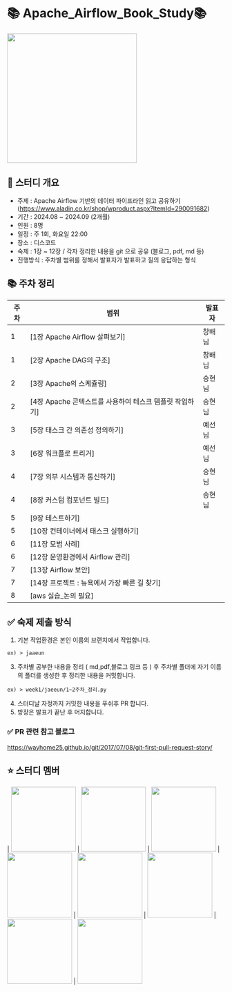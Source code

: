 # 📚 Apache_Airflow_Book_Study📚
<img src="https://image.aladin.co.kr/product/29009/16/cover500/k002836425_1.jpg" width="300px"/></a> 


## 🔴 스터디 개요
- 주제 : Apache Airflow 기반의 데이터 파이프라인 읽고 공유하기
(https://www.aladin.co.kr/shop/wproduct.aspx?ItemId=290091682)
- 기간 : 2024.08 ~ 2024.09 (2개월)
- 인원 : 8명
- 일정 : 주 1회, 화요일 22:00
- 장소 : 디스코드
- 숙제 : 1장 ~ 12장 / 각자 정리한 내용을 git 으로 공유 (블로그, pdf, md 등)
- 진행방식 : 주차별 범위를 정해서 발표자가 발표하고 질의 응답하는 형식
 
## 📚 주차 정리

|주차| 범위                                                    | 발표자    |
| ---| ---------------------                                  | ------    |
| 1  | [1장 Apache Airflow 살펴보기]                           |   창배님  |
| 1  | [2장 Apache DAG의 구조]                                 |   창배님  |
| 2  | [3장 Apache의 스케쥴링]                                     |  승현님   |
| 2  | [4장 Apache 콘텍스트를 사용하여 테스크 템플릿 작업하기]         |   승현님  |
| 3  | [5장 태스크 간 의존성 정의하기]                                 |   예선님  |
| 3  | [6장 워크플로 트리거]                                     |  예선님   |
| 4  | [7장 외부 시스템과 통신하기]                             |  승현님   |
| 4  | [8장 커스텀 컴포넌트 빌드]                             |  승현님   |
| 5  | [9장 테스트하기]                                     |     |
| 5  | [10장 컨테이너에서 태스크 실행하기]                     |     |
| 6  | [11장 모범 사례]                                         |     |
| 6  | [12장 운영환경에서 Airflow 관리]                 |     |
| 7  | [13장  Airflow 보안]                             |     |
| 7  | [14장 프로젝트 : 뉴욕에서 가장 빠른 길 찾기]         |     |
| 8  | [aws 실습_논의 필요]         |     |


## ✅ 숙제 제출 방식 
1. 기본 작업환경은 본인 이름의 브랜치에서 작업합니다.
```
ex) > jaaeun
```
3. 주차별 공부한 내용을 정리 ( md,pdf,블로그 링크 등 ) 후 주차별 폴더에 자기 이름의 폴더를 생성한 후 정리한 내용을 커밋합니다.
```
ex) > week1/jaeeun/1~2주차_정리.py
```
4. 스터디날 자정까지 커밋한 내용을 푸쉬후 PR 합니다.
5. 방장은 발표가 끝난 후 머지합니다.

### ✅ PR 관련 참고 블로그
https://wayhome25.github.io/git/2017/07/08/git-first-pull-request-story/

## ⭐️ 스터디 멤버 
| <a href="https://github.com/jojaegu2"><img src="https://avatars.githubusercontent.com/u/65579171?v=4" width="150px"/></a> 
| <a href="https://github.com/dane805"><img src="https://avatars.githubusercontent.com/u/39235119?v=4" width="150px"/></a> 
| <a href="https://github.com/limseunghyun95"><img src="https://avatars.githubusercontent.com/u/58515197?v=4" width="150px"/></a> 
| <a href="https://github.com/Mollis-Kim"><img src="https://avatars.githubusercontent.com/u/57851658?v=4" width="150px"/></a> 
| <a href="https://github.com/rhfem32"><img src="https://avatars.githubusercontent.com/u/176383669?v=4" width="150px"/></a> 
| <a href="https://github.com/sejeong-park"><img src="https://avatars.githubusercontent.com/u/62873925?v=4" width="150px"/></a> 
| <a href="https://github.com/sy0218"><img src="https://avatars.githubusercontent.com/u/114718389?v=4" width="150px"/></a> 
| <a href="https://github.com/yeseonson"><img src="https://avatars.githubusercontent.com/u/72899454?v=4" width="150px"/></a>
